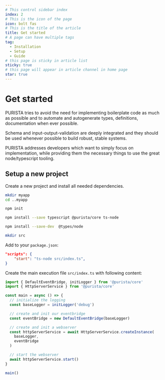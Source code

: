 ```yaml
---
# This control sidebar index
index: 2
# This is the icon of the page
icon: bolt fas
# This is the title of the article
title: Get started
# A page can have multiple tags
tag:
  - Installation
  - Setup
  - Guide
# this page is sticky in article list
sticky: true
# this page will appear in article channel in home page
star: true
---
```


# Get started

PURISTA tries to avoid the need for implementing boilerplate code as much as possible and to automate and autogenerate types, definitions, documentation when ever possible.

Schema and input-output-validation are deeply integrated and they should be used whenever possible to build robust, stable systems.

PURISTA addresses developers which want to simply focus on implementation, while providing them the necessary things to use the great node/typescript tooling.

## Setup a new project

Create a new project and install all needed dependencies.

```sh
mkdir myapp
cd ..myapp

npm init

npm install --save typescript @purista/core ts-node

npm install --save-dev  @types/node

mkdir src
```

Add to your `package.json`:

```json
"scripts": {
    "start": "ts-node src/index.ts",
}
```

Create the main execution file `src/index.ts` with following content:

```typescript
import { DefaultEventBridge, initLogger } from '@purista/core'
import { HttpServerService } from '@purista/core'

const main = async () => {
  // initialize the logging
  const baseLogger = initLogger('debug')

  // create and init our eventbridge
  const eventBridge = new DefaultEventBridge(baseLogger)

  // create and init a webserver
  const httpServerService = await HttpServerService.createInstance(
    baseLogger,
    eventBridge
  )

  // start the webserver
  await httpServerService.start()
}

main()

```
